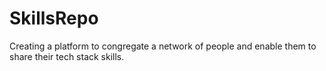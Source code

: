 # SkillsRepo
Creating a platform to congregate a network of people and enable them to share their tech stack skills.
